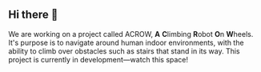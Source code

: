 ## Hi there 👋

We are working on a project called ACROW, **A** **C**limbing **R**obot **O**n **W**heels. It's purpose is to navigate around human indoor environments, with the ability to climb over obstacles such as stairs that stand in its way. This project is currently in development—watch this space!
